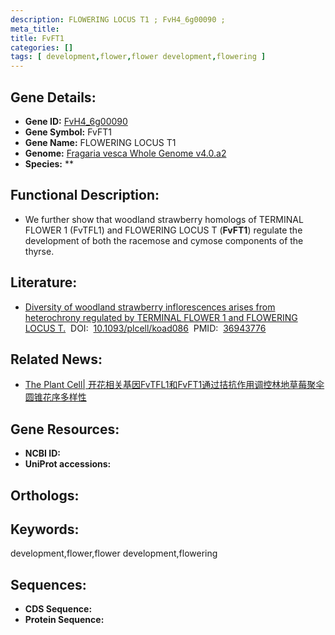 ```yaml
---
description: FLOWERING LOCUS T1 ; FvH4_6g00090 ; 
meta_title:
title: FvFT1
categories: []
tags: [ development,flower,flower development,flowering ]
---
```


## Gene Details:
- **Gene ID:**	[FvH4_6g00090]()
- **Gene Symbol:** FvFT1
- **Gene Name:** FLOWERING LOCUS T1
- **Genome:** [Fragaria vesca Whole Genome v4.0.a2]()
- **Species:** **

## Functional Description:
   - We further show that woodland strawberry homologs of TERMINAL FLOWER 1 (FvTFL1) and FLOWERING LOCUS T (**FvFT1**) regulate the development of both the racemose and cymose components of the thyrse.

## Literature:
   - [Diversity of woodland strawberry inflorescences arises from heterochrony regulated by TERMINAL FLOWER 1 and FLOWERING LOCUS T.]( https://academic.oup.com/plcell/article/35/6/2079/7082780?login=true)&nbsp;&nbsp;DOI:&nbsp;&nbsp;[10.1093/plcell/koad086](https://academic.oup.com/plcell/article/35/6/2079/7082780?login=true)&nbsp;&nbsp;PMID:&nbsp;&nbsp;[36943776](https://pubmed.ncbi.nlm.nih.gov/36943776/)

## Related News:
   - [The Plant Cell| 开花相关基因FvTFL1和FvFT1通过拮抗作用调控林地草莓聚伞圆锥花序多样性](https://mp.weixin.qq.com/s?__biz=Mzg3MDEwNDEyMg==&mid=2247547425&idx=4&sn=a5a5946b7dd88be5d320fc280dd96ffc&chksm=ce909774f9e71e62d9f5fdef75fe8885f3f7b1332362c679d5681f09c7ebb4fc7a89a471848e&scene=27#wechat_redirect)

## Gene Resources:
- **NCBI ID:** [](https://www.ncbi.nlm.nih.gov/gene/?term=)
- **UniProt accessions:** [](https://www.uniprot.org/uniprotkb//entry)

## Orthologs:


## Keywords:
development,flower,flower development,flowering

## Sequences:
- **CDS Sequence:**
- **Protein Sequence:**
